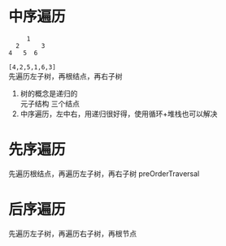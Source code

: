 # 中序遍历 
```
     1
  2      3
4   5  6
```

`[4,2,5,1,6,3]`  
先遍历左子树，再根结点，再右子树  
1. 树的概念是递归的  
  元子结构 三个结点
2. 中序遍历，左中右，用递归很好得，使用循环+堆栈也可以解决


# 先序遍历
先遍历根结点，再遍历左子树，再右子树 preOrderTraversal
# 后序遍历
先遍历左子树，再遍历右子树，再根节点 
